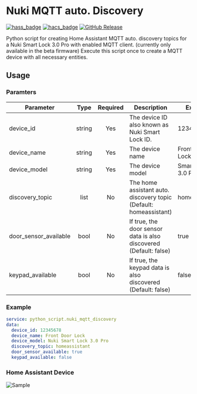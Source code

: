 # Nuki MQTT auto. Discovery

[![hass_badge](https://img.shields.io/badge/Platform-Home%20Assistant-blue.svg)](https://www.home-assistant.io)
[![hacs_badge](https://img.shields.io/badge/HACS-Default-orange.svg)](https://github.com/hacs/integration)
[![GitHub Release](https://img.shields.io/github/release/pmazz/ps_hassio_entities.svg)](https://github.com/MattDog06/Nuki-MQTT-auto.-Discovery/releases)

Python script for creating Home Assistant MQTT auto. discovery topics for a Nuki Smart Lock 3.0 Pro with enabled MQTT client. (currently only available in the beta firmware) Execute this script once to create a MQTT device with all necessary entities.

## Usage
### Paramters

| Parameter | Type | Required | Description | Example |
| ---- | :--: | :------: | ----------- | ------- |
| device_id | string | Yes | The device ID also known as Nuki Smart Lock ID. | 12345678 |
| device_name | string | Yes | The device name | Front Door Lock |
| device_model | string | Yes | The device model | Smart Lock 3.0 Pro |
| discovery_topic | list | No | The home assistant auto. discovery topic (Default: homeassistant) | homeassistant |
| door_sensor_available | bool | No | If true, the door sensor data is also discovered (Default: false) | true |
| keypad_available | bool | No | 	If true, the keypad data is also discovered (Default: false) | false |

### Example

```yaml
service: python_script.nuki_mqtt_discovery
data:
  device_id: 12345678
  device_name: Front Door Lock
  device_model: Nuki Smart Lock 3.0 Pro
  discovery_topic: homeassistant
  door_sensor_available: true
  keypad_available: false
```

### Home Assistant Device
![Sample](homeassistant_example.png)
